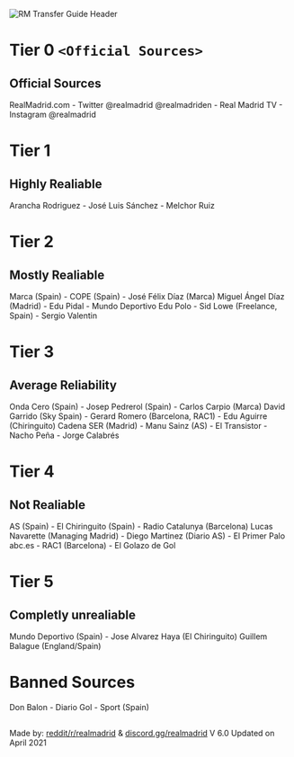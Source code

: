 ![RM Transfer Guide Header](https://user-images.githubusercontent.com/82177200/114086522-909a0b00-9867-11eb-9ed3-8d87756121c3.png)



# Tier 0 `<Official Sources>`
## Official Sources

RealMadrid.com - Twitter @realmadrid @realmadriden - Real Madrid TV - Instagram @realmadrid 

# Tier 1
## Highly Realiable

Arancha Rodriguez - José Luis Sánchez - Melchor Ruiz

# Tier 2
## Mostly Realiable

Marca (Spain) -		COPE (Spain) - José Félix Díaz (Marca)
Miguel Ángel Díaz (Madrid) - Edu Pidal	 - 	Mundo Deportivo
Edu Polo - Sid Lowe (Freelance, Spain)	- 	Sergio Valentin					

# Tier 3
## Average Reliability

Onda Cero (Spain)	 - Josep Pedrerol (Spain) - Carlos Carpio (Marca)
David Garrido (Sky Spain) - Gerard Romero (Barcelona, RAC1) - Edu Aguirre (Chiringuito)
Cadena SER (Madrid) - Manu Sainz (AS) - 	El Transistor - Nacho Peña - Jorge Calabrés		

# Tier 4
## Not Realiable

AS (Spain) - El Chiringuito (Spain) - Radio Catalunya (Barcelona)
Lucas Navarette (Managing Madrid) - Diego Martinez (Diario AS) - El Primer Palo		
abc.es - RAC1 (Barcelona) - 	El Golazo de Gol		

# Tier 5
## Completly unrealiable

Mundo Deportivo (Spain) - Jose Alvarez Haya (El Chiringuito)
Guillem Balague (England/Spain)


# Banned Sources

Don Balon - Diario Gol - Sport (Spain)		

##


Made by: [reddit/r/realmadrid](https://www.reddit.com/r/realmadrid) & [discord.gg/realmadrid](https://discord.com/invite/RealMadrid)
V 6.0 Updated on April 2021
